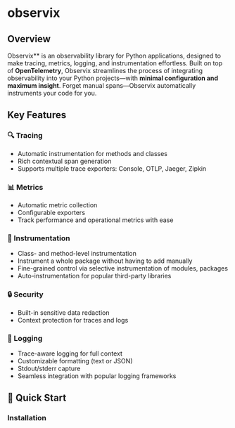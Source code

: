 # observix

## Overview

Observix** is an observability library for Python applications, designed to make tracing, metrics, logging, and instrumentation effortless. Built on top of **OpenTelemetry**, Observix streamlines the process of integrating observability into your Python projects—with **minimal configuration and maximum insight**. Forget manual spans—Observix automatically instruments your code for you.

## Key Features

### 🔍 Tracing
- Automatic instrumentation for methods and classes 
- Rich contextual span generation  
- Supports multiple trace exporters: Console, OTLP, Jaeger, Zipkin

### 📊 Metrics
- Automatic metric collection  
- Configurable exporters  
- Track performance and operational metrics with ease

### 🧰 Instrumentation
- Class- and method-level instrumentation  
- Instrument a whole package without having to add manually
- Fine-grained control via selective instrumentation  of modules, packages
- Auto-instrumentation for popular third-party libraries

### 🔒 Security
- Built-in sensitive data redaction  
- Context protection for traces and logs

### 📝 Logging
- Trace-aware logging for full context  
- Customizable formatting (text or JSON)  
- Stdout/stderr capture  
- Seamless integration with popular logging frameworks

## 🚀 Quick Start

### Installation
